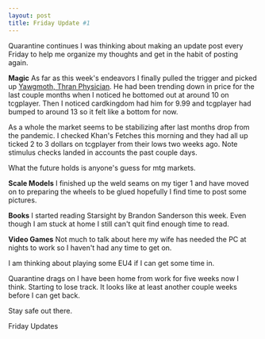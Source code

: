 ```yaml
---
layout: post
title: Friday Update #1
---
```


Quarantine continues I was thinking about making an update post every Friday to help me organize my thoughts and get in the habit of posting again.

**Magic**
As far as this week's endeavors I finally pulled the trigger and picked up [Yawgmoth, Thran Physician](https://scryfall.com/card/mh1/116/yawgmoth-thran-physician). He had been trending down in price for the last couple months when I noticed he bottomed out at around 10 on tcgplayer. Then I noticed cardkingdom had him for 9.99 and tcgplayer had bumped to around 13 so it felt like a bottom for now.

As a whole the market seems to be stabilizing after last months drop from the pandemic. I checked Khan's Fetches this morning and they had all up ticked 2 to 3 dollars on tcgplayer from their lows two weeks ago. Note stimulus checks landed in accounts the past couple days.

What the future holds is anyone's guess for mtg markets.

**Scale Models**
I finished up the weld seams on my tiger 1 and have moved on to preparing the wheels to be glued hopefully I find time to post some pictures.

**Books**
I started reading Starsight by Brandon Sanderson this week. Even though I am stuck at home I still can't quit find enough time to read.

**Video Games**
Not much to talk about here my wife has needed the PC at nights to work so I haven't had any time to get on.

I am thinking about playing some EU4 if I can get some time in.


Quarantine drags on I have been home from work for five weeks now I think. Starting to lose track. It looks like at least another couple weeks before I can get back.

Stay safe out there.

Friday Updates
